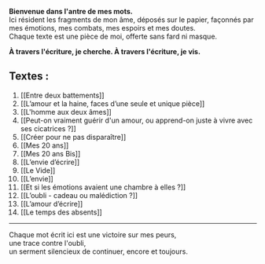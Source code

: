 **Bienvenue dans l'antre de mes mots.**  
Ici résident les fragments de mon âme, déposés sur le papier, façonnés par mes émotions, mes combats, mes espoirs et mes doutes.  
Chaque texte est une pièce de moi, offerte sans fard ni masque.

**À travers l'écriture, je cherche. À travers l'écriture, je vis.**

## Textes :
1. [[Entre deux battements]]
2. [[L’amour et la haine, faces d’une seule et unique pièce]]
3. [[L'homme aux deux âmes]]
4. [[Peut-on vraiment guérir d'un amour, ou apprend-on juste à vivre avec ses cicatrices ?]]
5. [[Créer pour ne pas disparaître]]
6. [[Mes 20 ans]]
7. [[Mes 20 ans Bis]]
8. [[L’envie d’écrire]]
9. [[Le Vide]]
10. [[L’envie]]
11. [[Et si les émotions avaient une chambre à elles ?]]
12. [[L’oubli - cadeau ou malédiction ?]]
13. [[L’amour d’écrire]]
14. [[Le temps des absents]]

---

Chaque mot écrit ici est une victoire sur mes peurs,  
une trace contre l'oubli,  
un serment silencieux de continuer, encore et toujours.
